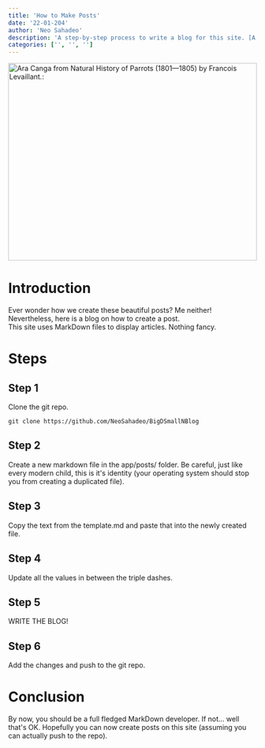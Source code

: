 ```yaml
---
title: 'How to Make Posts'
date: '22-01-204'
author: 'Neo Sahadeo'
description: 'A step-by-step process to write a blog for this site. [A very archaic method]'
categories: ['', '', '']
---
```

<img src="https://images.rawpixel.com/image_600/czNmcy1wcml2YXRlL3Jhd3BpeGVsX2ltYWdlcy93ZWJzaXRlX2NvbnRlbnQvbHIvcGQyMi0wMDIyLWpqLmpwZw.jpg" style="object-fit: cover; max-height: 400px; width: 100%; object-position: 0 1rem" title="Ara Canga from Natural History of Parrots (1801—1805) by Francois Levaillant.:">

# Introduction
Ever wonder how we create these beautiful posts? Me neither! Nevertheless, here is a blog on how to create a post.
<br>
This site uses MarkDown files to display articles. Nothing fancy.

# Steps 

## Step 1
Clone the git repo.
```
git clone https://github.com/NeoSahadeo/BigDSmallNBlog
```

## Step 2
Create a new markdown file in the app/posts/ folder. Be careful, just like every modern child, this is it's identity (your operating system should stop you from creating a duplicated file).

## Step 3
Copy the text from the template.md and paste that into the newly created file.

## Step 4
Update all the values in between the triple dashes.

## Step 5
WRITE THE BLOG!

## Step 6
Add the changes and push to the git repo.

# Conclusion
By now, you should be a full fledged MarkDown developer. If not... well that's OK. Hopefully you can now create posts on this site (assuming you can actually push to the repo).
